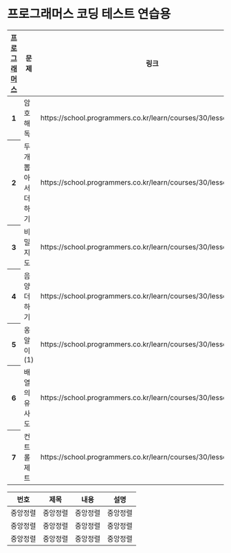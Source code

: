 
<h1>프로그래머스 코딩 테스트 연습용</h1>
    
<table>
<tr>
  <th scope="col"><a href="https://school.programmers.co.kr/">프로그래머스</a></th>
  <th scope="col">문제</th>
  <th scope="col">링크</th>
  <th scope="col">날짜</th>
</tr>
       
<tbody>
<!-- 2023-04-19-->
<tr>
<th scope="row">1</th>
<td>암호 해독</td>
<td>https://school.programmers.co.kr/learn/courses/30/lessons/120892</td>
<td>2023-04-19</td>
</tr>

<tr>
<th scope="row">2</th>
<td>두개 뽑아서 더하기</td>
<td>https://school.programmers.co.kr/learn/courses/30/lessons/68644</td>
<td>2023-04-19</td>
</tr>
          
<tr>
<th scope="row">3</th>
<td>비밀지도</td>
<td>https://school.programmers.co.kr/learn/courses/30/lessons/17681</td>
<td>2023-04-19</td>
</tr>
    
<!-- 2023-04-20 -->
<tr>
<th>4</th>
<td>음양 더하기</td>
<td>https://school.programmers.co.kr/learn/courses/30/lessons/76501</td>
<td>2023-04-20</td>
</tr>

<tr>
<th>5</th>
<td>옹알이 (1)</td>
<td>https://school.programmers.co.kr/learn/courses/30/lessons/120956</td>
<td>2023-04-24</td>
</tr>

<tr>
<th>6</th>
<td>배열의 유사도</td>
<td>https://school.programmers.co.kr/learn/courses/30/lessons/120903</td>
<td>2023-04-24</td>
</tr>

<tr>
<th>7</th>
<td>컨트롤 제트</td>
<td>https://school.programmers.co.kr/learn/courses/30/lessons/120853</td>
<td>2023-04-24</td>
</tr>

</tbody>

</table>

|번호|제목|내용|설명|
|:---:|:---:|:---:|:---:|
|중앙정렬|중앙정렬|중앙정렬|중앙정렬|
|중앙정렬|중앙정렬|중앙정렬|중앙정렬|
|중앙정렬|중앙정렬|중앙정렬|중앙정렬|
